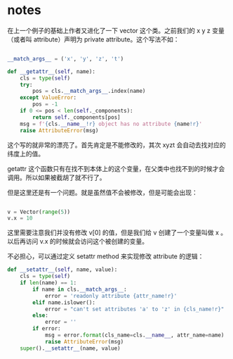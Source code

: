 # notes

在上一个例子的基础上作者又进化了一下 vector 这个类。之前我们的 x y z 变量（或者叫 attribute）声明为 private attribute。这个写法不如：

```python

__match_args__ = ('x', 'y', 'z', 't')

def __getattr__(self, name):
    cls = type(self)
    try:
        pos = cls.__match_args__.index(name)
    except ValueError:
        pos = -1
    if 0 <= pos < len(self._components):
        return self._components[pos]
    msg = f'{cls.__name__!r} object has no attribute {name!r}'
    raise AttributeError(msg)
```

这个写的就非常的漂亮了。首先肯定是不能修改的，其次 xyzt 会自动去找对应的纬度上的值。

getattr 这个函数只有在找不到本体上的这个变量，在父类中也找不到的时候才会调用。所以如果被截胡了就不行了。

但是这里还是有一个问题。就是虽然值不会被修改，但是可能会出现：

```python

v = Vector(range(5))
v.x = 10

```

这里需要注意我们并没有修改 v[0] 的值，但是我们给 v 创建了一个变量叫做 x 。以后再访问 v.x 的时候就会访问这个被创建的变量。

不必担心，可以通过定义 setattr method 来实现修改 attribute 的逻辑：

```python
def __setattr__(self, name, value):
    cls = type(self)
    if len(name) == 1:
        if name in cls.__match_args__:
            error = 'readonly attribute {attr_name!r}'
        elif name.islower():
            error = "can't set attributes 'a' to 'z' in {cls_name!r}"
        else:
            error = ''
        if error:
            msg = error.format(cls_name=cls.__name__, attr_name=name)
            raise AttributeError(msg)
    super().__setattr__(name, value)
```